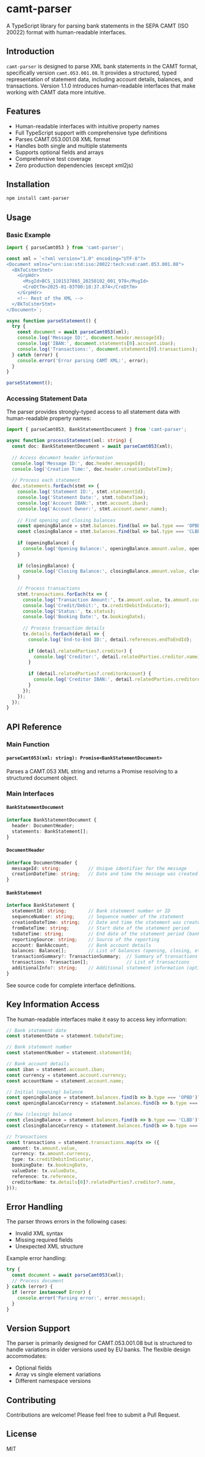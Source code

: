 # camt-parser

A TypeScript library for parsing bank statements in the SEPA CAMT (ISO 20022) format with human-readable interfaces.

## Introduction

`camt-parser` is designed to parse XML bank statements in the CAMT format, specifically version `camt.053.001.08`. It provides a structured, typed representation of statement data, including account details, balances, and transactions. Version 1.1.0 introduces human-readable interfaces that make working with CAMT data more intuitive.

## Features

- Human-readable interfaces with intuitive property names
- Full TypeScript support with comprehensive type definitions
- Parses CAMT.053.001.08 XML format
- Handles both single and multiple statements
- Supports optional fields and arrays
- Comprehensive test coverage
- Zero production dependencies (except xml2js)

## Installation

```bash
npm install camt-parser
```

## Usage

### Basic Example

```typescript
import { parseCamt053 } from 'camt-parser';

const xml = `<?xml version="1.0" encoding="UTF-8"?>
<Document xmlns="urn:iso:std:iso:20022:tech:xsd:camt.053.001.08">
  <BkToCstmrStmt>
    <GrpHdr>
      <MsgId>BCS_1101537865_20250102_001_978</MsgId>
      <CreDtTm>2025-01-03T00:18:37.874</CreDtTm>
    </GrpHdr>
    <!-- Rest of the XML -->
  </BkToCstmrStmt>
</Document>`;

async function parseStatement() {
  try {
    const document = await parseCamt053(xml);
    console.log('Message ID:', document.header.messageId);
    console.log('IBAN:', document.statements[0].account.iban);
    console.log('Transactions:', document.statements[0].transactions);
  } catch (error) {
    console.error('Error parsing CAMT XML:', error);
  }
}

parseStatement();
```

### Accessing Statement Data

The parser provides strongly-typed access to all statement data with human-readable property names:

```typescript
import { parseCamt053, BankStatementDocument } from 'camt-parser';

async function processStatement(xml: string) {
  const doc: BankStatementDocument = await parseCamt053(xml);
  
  // Access document header information
  console.log('Message ID:', doc.header.messageId);
  console.log('Creation Time:', doc.header.creationDateTime);
  
  // Process each statement
  doc.statements.forEach(stmt => {
    console.log('Statement ID:', stmt.statementId);
    console.log('Statement Date:', stmt.toDateTime);
    console.log('Account IBAN:', stmt.account.iban);
    console.log('Account Owner:', stmt.account.owner.name);
    
    // Find opening and closing balances
    const openingBalance = stmt.balances.find(bal => bal.type === 'OPBD');
    const closingBalance = stmt.balances.find(bal => bal.type === 'CLBD');
    
    if (openingBalance) {
      console.log('Opening Balance:', openingBalance.amount.value, openingBalance.amount.currency);
    }
    
    if (closingBalance) {
      console.log('Closing Balance:', closingBalance.amount.value, closingBalance.amount.currency);
    }
    
    // Process transactions
    stmt.transactions.forEach(tx => {
      console.log('Transaction Amount:', tx.amount.value, tx.amount.currency);
      console.log('Credit/Debit:', tx.creditDebitIndicator);
      console.log('Status:', tx.status);
      console.log('Booking Date:', tx.bookingDate);
      
      // Process transaction details
      tx.details.forEach(detail => {
        console.log('End-to-End ID:', detail.references.endToEndId);
        
        if (detail.relatedParties?.creditor) {
          console.log('Creditor:', detail.relatedParties.creditor.name);
        }
        
        if (detail.relatedParties?.creditorAccount) {
          console.log('Creditor IBAN:', detail.relatedParties.creditorAccount.iban);
        }
      });
    });
  });
}
```

## API Reference

### Main Function

#### `parseCamt053(xml: string): Promise<BankStatementDocument>`

Parses a CAMT.053 XML string and returns a Promise resolving to a structured document object.

### Main Interfaces

#### `BankStatementDocument`
```typescript
interface BankStatementDocument {
  header: DocumentHeader;
  statements: BankStatement[];
}
```

#### `DocumentHeader`
```typescript
interface DocumentHeader {
  messageId: string;          // Unique identifier for the message
  creationDateTime: string;   // Date and time the message was created
}
```

#### `BankStatement`
```typescript
interface BankStatement {
  statementId: string;        // Bank statement number or ID
  sequenceNumber: string;     // Sequence number of the statement
  creationDateTime: string;   // Date and time the statement was created
  fromDateTime: string;       // Start date of the statement period
  toDateTime: string;         // End date of the statement period (bank statement date)
  reportingSource: string;    // Source of the reporting
  account: BankAccount;       // Bank account details
  balances: Balance[];        // List of balances (opening, closing, etc.)
  transactionSummary?: TransactionSummary;  // Summary of transactions (optional)
  transactions: Transaction[];              // List of transactions
  additionalInfo?: string;    // Additional statement information (optional)
}
```

See source code for complete interface definitions.

## Key Information Access

The human-readable interfaces make it easy to access key information:

```typescript
// Bank statement date
const statementDate = statement.toDateTime;

// Bank statement number
const statementNumber = statement.statementId;

// Bank account details
const iban = statement.account.iban;
const currency = statement.account.currency;
const accountName = statement.account.name;

// Initial (opening) balance
const openingBalance = statement.balances.find(b => b.type === 'OPBD')?.amount.value;
const openingBalanceCurrency = statement.balances.find(b => b.type === 'OPBD')?.amount.currency;

// New (closing) balance
const closingBalance = statement.balances.find(b => b.type === 'CLBD')?.amount.value;
const closingBalanceCurrency = statement.balances.find(b => b.type === 'CLBD')?.amount.currency;

// Transactions
const transactions = statement.transactions.map(tx => ({
  amount: tx.amount.value,
  currency: tx.amount.currency,
  type: tx.creditDebitIndicator,
  bookingDate: tx.bookingDate,
  valueDate: tx.valueDate,
  reference: tx.reference,
  creditorName: tx.details[0]?.relatedParties?.creditor?.name,
}));
```

## Error Handling

The parser throws errors in the following cases:
- Invalid XML syntax
- Missing required fields
- Unexpected XML structure

Example error handling:

```typescript
try {
  const document = await parseCamt053(xml);
  // Process document
} catch (error) {
  if (error instanceof Error) {
    console.error('Parsing error:', error.message);
  }
}
```

## Version Support

The parser is primarily designed for CAMT.053.001.08 but is structured to handle variations in older versions used by EU banks. The flexible design accommodates:

- Optional fields
- Array vs single element variations
- Different namespace versions

## Contributing

Contributions are welcome! Please feel free to submit a Pull Request.

## License

MIT 